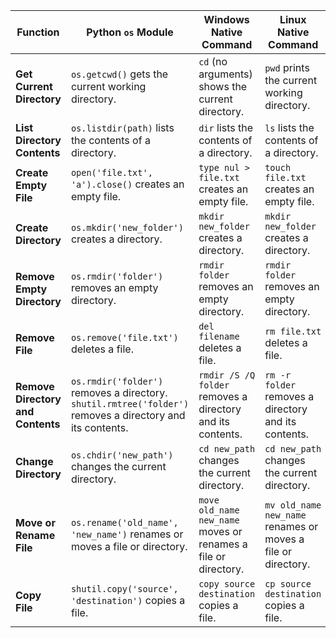 | **Function** | **Python `os` Module**                  | **Windows Native Command**           | **Linux Native Command**             |
|--------------|-----------------------------------------|--------------------------------------|--------------------------------------|
| **Get Current Directory** | `os.getcwd()` gets the current working directory. | `cd` (no arguments) shows the current directory. | `pwd` prints the current working directory. |
| **List Directory Contents** | `os.listdir(path)` lists the contents of a directory. | `dir` lists the contents of a directory. | `ls` lists the contents of a directory. |
| **Create Empty File**  | `open('file.txt', 'a').close()` creates an empty file. | `type nul > file.txt` creates an empty file. | `touch file.txt` creates an empty file. |
| **Create Directory**  | `os.mkdir('new_folder')` creates a directory. | `mkdir new_folder` creates a directory. | `mkdir new_folder` creates a directory. |
| **Remove Empty Directory** | `os.rmdir('folder')` removes an empty directory. | `rmdir folder` removes an empty directory. | `rmdir folder` removes an empty directory. |
| **Remove File** | `os.remove('file.txt')` deletes a file. | `del filename` deletes a file. | `rm file.txt` deletes a file. |
| **Remove Directory and Contents** | `os.rmdir('folder')` removes a directory.<br>`shutil.rmtree('folder')` removes a directory and its contents. | `rmdir /S /Q folder` removes a directory and its contents. | `rm -r folder` removes a directory and its contents. |
| **Change Directory** | `os.chdir('new_path')` changes the current directory. | `cd new_path` changes the current directory. | `cd new_path` changes the current directory. |
| **Move or Rename File** | `os.rename('old_name', 'new_name')` renames or moves a file or directory. | `move old_name new_name` moves or renames a file or directory. | `mv old_name new_name` renames or moves a file or directory. |
| **Copy File** | `shutil.copy('source', 'destination')` copies a file. | `copy source destination` copies a file. | `cp source destination` copies a file. |
